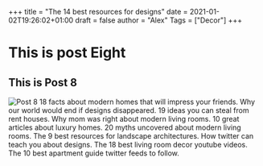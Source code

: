 +++
title = "The 14 best resources for designs"
date = 2021-01-02T19:26:02+01:00
draft = false
author = "Alex"
Tags = ["Decor"]
+++
# This is post Eight
## This is Post 8
![Post 8](/images/money-2724241_1280.jpg)
18 facts about modern homes that will impress your friends. Why our world would end if designs disappeared. 19 ideas you can steal from rent houses. Why mom was right about modern living rooms. 10 great articles about luxury homes. 20 myths uncovered about modern living rooms. The 9 best resources for landscape architectures. How twitter can teach you about designs. The 18 best living room decor youtube videos. The 10 best apartment guide twitter feeds to follow.